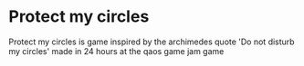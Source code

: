 # Protect my circles
Protect my circles is game inspired by the archimedes quote 'Do not disturb my circles' made in 24 hours at the qaos game jam game
